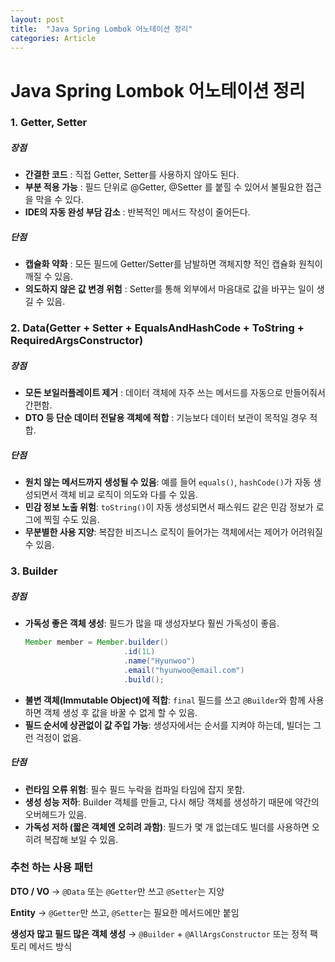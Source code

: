 ```yaml
---
layout: post
title:  "Java Spring Lombok 어노테이션 정리"
categories: Article
---
```


# Java Spring Lombok 어노테이션 정리



### 1. Getter, Setter

##### 장점 

- **간결한 코드** : 직접 Getter, Setter를 사용하지 않아도 된다.
- **부분 적용 가능** : 필드 단위로 @Getter, @Setter 를 붙힐 수 있어서 불필요한 접근을 막을 수 있다.
- **IDE의 자동 완성 부담 감소** : 반복적인 메서드 작성이 줄어든다.

##### 단점

- **캡슐화 약화** : 모든 필드에 Getter/Setter를 남발하면 객체지향 적인 캡슐화 원칙이 깨질 수 있음.
- **의도하지 않은 값 변경 위험** : Setter를 통해 외부에서 마음대로 값을 바꾸는 일이 생길 수 있음.



### 2. Data(Getter + Setter + EqualsAndHashCode + ToString + RequiredArgsConstructor)

##### 장점 

- **모든 보일러플레이트 제거** : 데이터 객체에 자주 쓰는 메서드를 자동으로 만들어줘서 간편함.
- **DTO 등 단순 데이터 전달용 객체에 적합** : 기능보다 데이터 보관이 목적일 경우 적합.

##### 단점 

- **원치 않는 메서드까지 생성될 수 있음**: 예를 들어 `equals()`, `hashCode()`가 자동 생성되면서 객체 비교 로직이 의도와 다를 수 있음.
- **민감 정보 노출 위험**: `toString()`이 자동 생성되면서 패스워드 같은 민감 정보가 로그에 찍힐 수도 있음.
- **무분별한 사용 지양**: 복잡한 비즈니스 로직이 들어가는 객체에서는 제어가 어려워질 수 있음.

### 3. Builder

##### 장점

- **가독성 좋은 객체 생성**: 필드가 많을 때 생성자보다 훨씬 가독성이 좋음.
  ```java
  Member member = Member.builder()
                        .id(1L)
                        .name("Hyunwoo")
                        .email("hyunwoo@email.com")
                        .build();
  ```
- **불변 객체(Immutable Object)에 적합**: `final` 필드를 쓰고 `@Builder`와 함께 사용하면 객체 생성 후 값을 바꿀 수 없게 할 수 있음.
- **필드 순서에 상관없이 값 주입 가능**: 생성자에서는 순서를 지켜야 하는데, 빌더는 그런 걱정이 없음.

##### 단점

- **런타임 오류 위험**: 필수 필드 누락을 컴파일 타임에 잡지 못함.
- **생성 성능 저하**: Builder 객체를 만들고, 다시 해당 객체를 생성하기 때문에 약간의 오버헤드가 있음.
- **가독성 저하 (짧은 객체엔 오히려 과함)**: 필드가 몇 개 없는데도 빌더를 사용하면 오히려 복잡해 보일 수 있음.



### 추천 하는 사용 패턴 

**DTO / VO** → `@Data` 또는 `@Getter`만 쓰고 `@Setter`는 지양

**Entity** → `@Getter`만 쓰고, `@Setter`는 필요한 메서드에만 붙임

**생성자 많고 필드 많은 객체 생성** → `@Builder` + `@AllArgsConstructor` 또는 정적 팩토리 메서드 방식